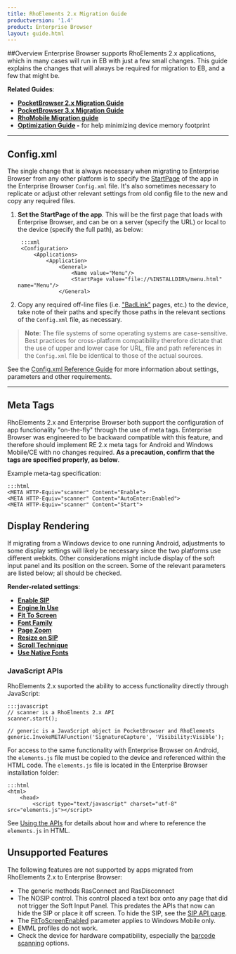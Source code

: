 ```yaml
---
title: RhoElements 2.x Migration Guide
productversion: '1.4'
product: Enterprise Browser
layout: guide.html
---
```

##Overview
Enterprise Browser supports RhoElements 2.x applications, which in many cases will run in EB with just a few small changes. This guide explains the changes that will always be required for migration to EB, and a few that might be. 

**Related Guides**: 
* **[PocketBrowser 2.x Migration Guide](/enterprise-browser/1-4/guide/pb2/)** 
* **[PocketBrowser 3.x Migration Guide](/enterprise-browser/1-4/guide/pb3/)**
* **[RhoMobile Migration guide](/enterprise-browser/1-4/guide/rhomobile)**
* **[Optimization Guide](/enterprise-browser/1-4/guide/optimization) -** for help minimizing device memory footprint

-----

## Config.xml
The single change that is always necessary when migrating to Enterprise Browser from any other platform is to specify the [StartPage](/enterprise-browser/1-4/guide/configreference#startpage) of the app in the Enterprise Browser `Config.xml` file. It's also sometimes necessary to replicate or adjust other relevant settings from old config file to the new and copy any required files.

1. **Set the StartPage of the app**. This will be the first page that loads with Enterprise Browser, and can be on a server (specify the URL) or local to the device (specify the full path), as below: 

		:::xml
		<Configuration>
		    <Applications>
		        <Application>
		            <General>
		                <Name value="Menu"/>
		                <StartPage value="file://%INSTALLDIR%/menu.html" name="Menu"/>
		            </General>

2. Copy any required off-line files (i.e. ["BadLink"](/enterprise-browser/1-4/guide/configreference/#badlinkuri) pages, etc.) to the device, take note of their paths and specify those paths in the relevant sections of the `Config.xml` file, as necessary. 

> **Note**: The file systems of some operating systems are case-sensitive. Best practices for cross-platform compatibility therefore dictate that the use of upper and lower case for URL, file and path references in the `Config.xml` file be identical to those of the actual sources.

See the [Config.xml Reference Guide](/enterprise-browser/1-4/guide/configreference) for more information about settings, parameters and other requirements.

-----

## Meta Tags
RhoElements 2.x and Enterprise Browser both support the configuration of app functionality "on-the-fly" through the use of meta tags. Enterprise Browser was engineered to be backward compatible with this feature, and therefore should implement RE 2.x meta tags for Android and Windows Mobile/CE with no changes required. **As a precaution, confirm that the tags are specified properly, as below**. 

Example meta-tag specification:

	:::html
	<META HTTP-Equiv="scanner" Content="Enable">
	<META HTTP-Equiv="scanner" Content="AutoEnter:Enabled">
	<META HTTP-Equiv="scanner" Content="Start"> 

## Display Rendering
If migrating from a Windows device to one running Android, adjustments to some display settings will likely be necessary since the two platforms use different webkits. Other considerations might include display of the soft input panel and its position on the screen. Some of the relevant parameters are listed below; all should be checked. 

**Render-related settings**: 

* **[Enable SIP](../configreference/#enablesip)**
* **[Engine In Use](../configreference/#engineinuse)**
* **[Fit To Screen](../configreference/#fittoscreenenabled)**
* **[Font Family](../configreference/#fontfamily)**
* **[Page Zoom](../configreference/#pagezoom)**
* **[Resize on SIP](../configreference/#resizeonsip)**
* **[Scroll Technique](../configreference/#scrolltechnique)**
* **[Use Native Fonts](../configreference/#usenativefonts)**

### JavaScript APIs
RhoElements 2.x suported the ability to access functionality directly through JavaScript:

	:::javascript
	// scanner is a RhoElments 2.x API
	scanner.start();

	// generic is a JavaScript object in PocketBrowser and RhoElements
	generic.InvokeMETAFunction('SignatureCapture', 'Visibility:Visible');

For access to the same functionality with Enterprise Browser on Android, the `elements.js` file must be copied to the device and referenced within the HTML code. The `elements.js` file is located in the Enterprise Browser installation folder:

<!-- TBD Insert ScreenShot -->

	:::html
	<html>
		<head>
			<script type="text/javascript" charset="utf-8" src="elements.js"></script>

See [Using the APIs](../../api/apioverview/) for details about how and where to reference the `elements.js` in HTML.  

## Unsupported Features 
The following features are not supported by apps migrated from RhoElements 2.x to Enterprise Browser: 

* The generic methods RasConnect and RasDisconnect
* The NOSIP control. This control placed a text box onto any page that did not trigger the Soft Input Panel. This predates the APIs that now can hide the SIP or place it off screen. To hide the SIP, see the [SIP API page](/enterprise-browser/1-4/api/Sip).
* The [FitToScreenEnabled](/enterprise-browser/1-4/guide/configreference?FitToScreenEnabled) parameter applies to Windows Mobile only.
* EMML profiles do not work.
* Check the device for hardware compatibility, especially the [barcode scanning](http://docs.rhomobile.com/en/2.2.0/rhoelements/scanner) options.

